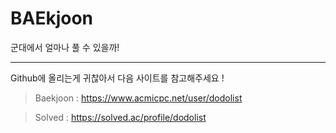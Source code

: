 # BAEkjoon
군대에서 얼마나 풀 수 있을까!

--------

Github에 올리는게 귀찮아서 다음 사이트를 참고해주세요 !

> Baekjoon : https://www.acmicpc.net/user/dodolist

> Solved : https://solved.ac/profile/dodolist
